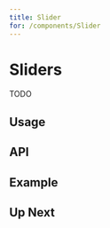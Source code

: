 ```yaml
---
title: Slider
for: /components/Slider
---
```


# Sliders

TODO

## Usage

<usage name="BasicSlider" title="Basic Slider" />

## API

<api />

## Example

<usage name="SliderTicks" title="Ticks & Steps" />

<usage name="MinMaxSlider" title="Min & Max" />

<usage name="Thermostat" title="Advanced Example: Thermostat" />

## Up Next

<up-next title="Icons" subtitle="Icons! Icons! Icons!" to="/components/icon" />